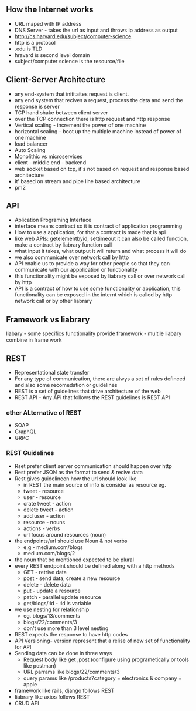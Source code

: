 ## How the Internet works

- URL maped with IP address
- DNS Server - takes the url as input and throws ip address as output
- http://cs.harvard.edu/subject/computer-science
- http is a protocol
- .edu is TLD
- hravard is second level domain
- subject/computer science is the resource/file

## Client-Server Architecture

- any end-system that inititaites request is client.
- any end system that recives a request, process the data and send the response is server
- TCP hand shake between client server 
- over the TCP connection there is http request and http response
- Vertical scaling - increment the power of one machine
- horizontal scaling - boot up the multiple machine instead of power of one machine
- load balancer
- Auto Scaling
- Monolithic vs microservices
- client - middle end - backend
- web socket based on tcp, it's not based on request and response based architecture
- it' based on stream and pipe line based architecture
- pm2

## API

- Aplication Programing Interface
- interface means contract so it is contract of application programming
- How to use a application, for that a contract is made that is api
- like web APIs: getelementbyid, settimeout it can also be called function, make a contract by liabrary function call
- what input it takes, what output it will return and what process it will do
- we also communicate over network call by http
- API enable us to provide a way for other people so that they can communicate with our appplication or functionality
- this functionality might be exposed by liabrary call or over network call by http
- API is a contract of how to use some functionality or application, this functionality can be exposed in the internt which is called by http network call or by other liabrary

## Framework vs liabrary

liabary - some specifics functionality provide 
framework - multile liabary combine in frame work

## REST

 - Representational state transfer
 - For any type of communication, there are alwys a set of rules definced and also some recomedation or guidelines
 - REST is a set of guidelines that drive architecture of the web
 - REST API - Any APi that follows the REST guidelines is REST API

 ### other ALternative of REST
 - SOAP
 - GraphQL
 - GRPC
 
### REST Guidelines

- Rset prefer client server communication should happen over http
- Rest prefer JSON as the format to send & recive data
- Rest gives guidelineon how the url should look like
	- in REST the main source of info is consider as resource eg. 
	- tweet -  resource
	- user - resource
	- crate tweet - action
	- delete tweet - action
	- add user - action
	- resource - nouns
	- actions - verbs
	- url focus around resources (noun)	
- the endpoints/url should use Noun & not verbs
	- e,g - medium.com/blogs
	- medium.com/blogs/2
- the noun that be mentioned expected to be plural
- every REST endpoint should be defined along with a http methods
	- GET - retrive data
	- post - send data, create a new resource
	- delete - delete data
	- put - update a resource
	- patch - parallel update resource
	- get/blogs/:id - :id is variable
- we use nesting for relationship
	- eg. blogs/13/comments
	- blogs/22/comments/3
	- don't use more than 3 level nesting
- REST expects the response to have http codes
- API Versioning-  version represent that a relise of  new set of functionality for API
- Sending data can be done in three ways
	- Request body like get ,post (configure using programetically or tools like postman)
	- URL parrams like blogs/22/comments/3
	- query params like /products?category = electronics & company = apple
- framework like rails, django follows REST
- liabrary like axios follows REST
- CRUD API 
